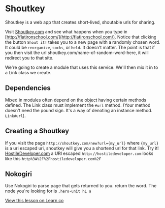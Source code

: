

# Shoutkey
Shoutkey is a web app that creates short-lived, shoutable urls for sharing. 

Visit [Shoutkey.com](http://shoutkey.com/) and see what happens when you type in [http://flatironschool.com/](http://flatironschool.com/). Notice that clicking the button `Shout it!` takes you to a new page with a randomly chosen word. It could be `reorganize`, `socks`, or `held`. It doesn't matter. The point is that if you then visit the url shoutkey.com/name-of-random-word-here, it will redirect you to that site.

We're going to create a module that uses this service. We'll then mix it in to a Link class we create.

## Dependencies
Mixed in modules often depend on the object having certain methods defined. The Link class must implement the `#url` method. (Your method doesn't need the pound sign. It's a way of denoting an instance method. `Link#url`).

## Creating a Shoutkey
If you visit the page `http://shoutkey.com/new?url={my_url}` where `{my_url}` is a uri escaped uri, shoutkey will give you a shortend url for that link. Try it!
[HostileDeveloper.com](http://shoutkey.com/new?url=http%3A%2F%2Fhostiledeveloper.com%2F)
a URI escaped `http://hostiledeveloper.com` looks like this `http%3A%2F%2Fhostiledeveloper.com%2F`


## Nokogiri

Use Nokogiri to parse page that gets returned to you. return the word. The node you're looking for is `.hero-unit h1 a`

<a href='https://learn.co/lessons/shoutkey' data-visibility='hidden'>View this lesson on Learn.co</a>
